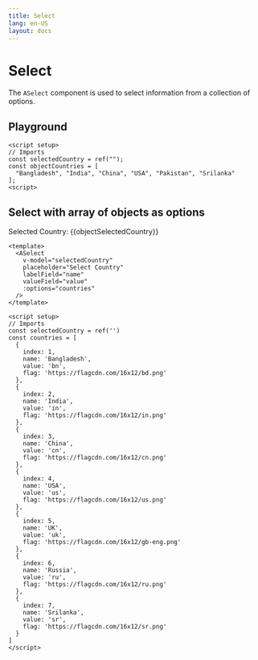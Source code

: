 ```yaml
---
title: Select
lang: en-US
layout: docs
---
```


<script setup lang="ts">
import { ref } from 'vue'
import { ASelect} from '../../src/'
import { ASelectMeta } from '../../src/components/ASelect/ASelect.meta'
import PG from '../../src/playground/PG.vue'

const selectedCountry = ref("");

const countries = [
  "Bangladesh", "India", "China", "USA", "Pakistan", "Srilanka"
];


const objectSelectedCountry = ref("");
  const objectCountries = [
  {
    index: 1,
    name: "Bangladesh",
    value: "bn",
    flag: "https://flagcdn.com/16x12/bd.png"
  },
  {
    index: 2,
    name: "India",
    value: "in",
    flag: "https://flagcdn.com/16x12/in.png"
  },
  {
    index: 3,
    name: "China",
    value: "cn",
    flag: "https://flagcdn.com/16x12/cn.png"
    
  },
  {
    index: 4,
    name: "USA",
    value: "us",
    flag: "https://flagcdn.com/16x12/us.png"
  },
  {
    index: 5,
    name: "UK",
    value: "uk",
    flag: "https://flagcdn.com/16x12/gb-eng.png"
  },
  {
    index: 6,
    name: "Russia",
    value: "ru",
    flag: "https://flagcdn.com/16x12/ru.png"
  },
  {
    index: 7,
    name: "Srilanka",
    value: "sr",
    flag: "https://flagcdn.com/16x12/sr.png"
  }
];

</script>

# Select

The <code>ASelect</code> component is used to select information from a collection of options.

## Playground

<div>
  <PG :comp="ASelect"
    :comp-meta="ASelectMeta"
    modelVar="selectedCountry"
    :additionalProps="{':options': 'countries'}"
    :disabledProps="[`grouped`, `groupedLabelField`, `groupedOptionsField`, `autofocus`]">
    <template #default="{ vModels }">
      <div class="d-flex ai-center">
        <ASelect class="flex-1"
          v-bind="vModels"
          :options="countries"
          v-model="selectedCountry" />
        <div class="flex-1 pl-5"> Selected: {{selectedCountry}}</div>
      </div>
    </template>
    <template #extra>
        Script
    </template>

  </PG>
</div>

```vue
<script setup>
// Imports
const selectedCountry = ref("");
const objectCountries = [
  "Bangladesh", "India", "China", "USA", "Pakistan", "Srilanka"
];
<script>

```

## Select with array of objects as options

Selected Country: {{objectSelectedCountry}}
<ASelect
  v-model="objectSelectedCountry"
  placeholder="Select Country"
  :options="objectCountries"
  labelField="name"
  valueField="value"></ASelect>
<br/>

```vue
<template>
  <ASelect
    v-model="selectedCountry"
    placeholder="Select Country"
    labelField="name"
    valueField="value"
    :options="countries"
  />
</template>

<script setup>
// Imports
const selectedCountry = ref('')
const countries = [
  {
    index: 1,
    name: 'Bangladesh',
    value: 'bn',
    flag: 'https://flagcdn.com/16x12/bd.png'
  },
  {
    index: 2,
    name: 'India',
    value: 'in',
    flag: 'https://flagcdn.com/16x12/in.png'
  },
  {
    index: 3,
    name: 'China',
    value: 'cn',
    flag: 'https://flagcdn.com/16x12/cn.png'
  },
  {
    index: 4,
    name: 'USA',
    value: 'us',
    flag: 'https://flagcdn.com/16x12/us.png'
  },
  {
    index: 5,
    name: 'UK',
    value: 'uk',
    flag: 'https://flagcdn.com/16x12/gb-eng.png'
  },
  {
    index: 6,
    name: 'Russia',
    value: 'ru',
    flag: 'https://flagcdn.com/16x12/ru.png'
  },
  {
    index: 7,
    name: 'Srilanka',
    value: 'sr',
    flag: 'https://flagcdn.com/16x12/sr.png'
  }
]
</script>
```
